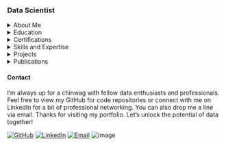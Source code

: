 ### Data Scientist

<details>
  <summary>About Me</summary>
  <p>I’ve got a B.A. in Philosophy from Universitas Gadjah Mada, where I sharpened my analytical thinking and reasoning chops. My journey into the data science realm has been fuelled by a desire to merge abstract thinking with practical application, giving me a unique angle on problem-solving.</p>
</details>

<details>
  <summary>Education</summary>
  <ul>
    <li><strong>B.A. in Philosophy</strong>, Universitas Gadjah Mada at Yogyakarta, Indonesia. August 2020</li>
  </ul>
</details>

<details>
  <summary>Certifications</summary>
  <ul>
    <li><strong>Data Science and Machine Learning</strong>, Purwadhika Digital Technology School at Batam, Indonesia. March - July 2024</li>
    <li><strong>Data Analysis</strong>, MySkill Intensive Bootcamp. September - October 2023</li>
    <li><strong>UX Writer</strong>, Jobhun Academy. September - October 2022</li>
  </ul>
</details>

<details>
  <summary>Skills and Expertise</summary>
  <ul>
    <li><strong>Programming Languages:</strong> Python, SQL</li>
    <li><strong>Data Analysis:</strong> Exploratory Data Analysis (EDA), Statistical Analysis, Hypothesis Testing</li>
    <li><strong>Machine Learning:</strong> Supervised and Unsupervised Learning, Model Evaluation, Hyperparameter Tuning</li>
    <li><strong>Tools and Technologies:</strong> Pandas, NumPy, Scikit-learn, TensorFlow, Keras, Jupyter Notebooks</li>
    <li><strong>Data Visualisation:</strong> Matplotlib, Seaborn, Plotly, Tableau</li>
    <li><strong>Big Data Technologies:</strong> Hadoop, Spark</li>
    <li><strong>Model Interpretability:</strong> SHAP (SHapley Additive exPlanations)</li>
    <li><strong>Languages:</strong> English, French</li>
  </ul>
</details>

<details>
  <summary>Projects</summary>
  <ul>
    <li><details>
          <summary>Simple Library System (March - April 2024)</summary>
          <ul>
            <li>Designed and implemented a CRUD (Create, Read, Update, Delete) application for a simple library system.</li>
            <li>Conducted thorough testing to ensure application reliability and performance.</li>
            <li>Collaborated with a small team to refine user requirements and ensure the final product met all specified needs.</li>
            <li><a href="https://github.com/klmnsrffn/simple_library_system">GitHub Repository</a>
        </details>
    </li>
    <li><details>
          <summary>Business Analysis in AWS SaaS Sales (May - June 2024)</summary>
          <ul>
            <li>Conducted in-depth market analysis to identify key trends and opportunities in the AWS SaaS sector.</li>
            <li>Analysed sales data to uncover insights and formulate strategies to increase market penetration and revenue growth.</li>
            <li>Presented findings and strategic recommendations to senior management to inform decision-making.</li>
            <li><a href="https://github.com/klmnsrffn/AWS-SaaS-Sales-Analysis">GitHub Repository</a> | <a href="https://public.tableau.com/app/profile/klemens.raffen/viz/TrendinJapanbasedonAWSSaaSSalesDatabase/Dashboard1?publish=yes">Dashboard Tableau</a></li>
        </details>
    </li>
    <li><details>
          <summary>Sentiment Analysis and LDA Modelling on Albert Camus’ Book “L’Homme Révolté” (June 2024)</summary>
          <ul>
            <li>Conducted sentiment analysis on the text of Albert Camus’ “L’Homme Révolté” to understand the emotional tone and thematic content.</li>
            <li>Implemented Latent Dirichlet Allocation (LDA) modelling to identify and analyse key topics within the book.</li>
            <li>Utilised Python and relevant libraries such as NLTK, SpaCy, and Gensim for text processing and modelling.</li>
            <li>Visualised sentiment trends and topic distributions using data visualisation tools like Matplotlib and Seaborn.</li>
            <li>Interpreted the results to provide insights into the philosophical themes and emotional nuances of the book.</li>
            <li>Documented the methodology, results, and interpretations in a comprehensive report.</li>
            <li><a href="https://github.com/klmnsrffn/CAMUS_l-homme_revolt-">GitHub Repository</a> | <a href="https://medium.com/@klmnsrffn/unveiling-the-themes-of-albert-camus-l-homme-révolté-through-data-analysis-f4517f6795a4">Medium Link</a></li>
          </ul>
        </details>
    </li>
    <li><details>
          <summary>Customer Lifetime Value (June - July 2024)</summary>
          <ul>
            <li>Developed and implemented predictive models to accurately forecast Customer Lifetime Value (CLV), enhancing marketing strategies and customer segmentation.</li>
            <li><a href="https://github.com/klmnsrffn/customer-lifetime-value">GitHub Repository</a></li>
          </ul>
        </details>
    </li>
  </ul>
</details>

<details>
  <summary>Publications</summary>
  <ul>
    <li><details>
          <summary>Cryptographic Hashing with Python’s Hashlib Module: An Introduction</summary>
          <ul>
            <li>Put out an article giving props to hashlib in programming and data security.</li>
            <li>Dived into how it flips data into secure hash values like SHA-256 and SHA-512, banging on about perks like boosted data security, checking if things are on the level, slick performance, and sticking to cryptographic standards.</li>
            <li><a href="https://github.com/klmnsrffn/Customer-Lifetime-Value">Medium Link</a></li>
          </ul>
        </details>
    </li>
    <li><details>
          <summary>Philosophy Featuring Data Analysis: A Simple Explanation of the Usage of Data Analysis in Philosophical Research</summary>
          <ul>
            <li>Wrote a banging piece on Medium titled ‘Philosophy Featuring Data Analysis: A Simple Explanation of the Usage of Data Analysis’.</li>
            <li>Delved into blending philosophical concepts with practical data crunching techniques, showing how they help make sense of tricky datasets and nab juicy insights.</li>
            <li><a href="https://medium.com/@klmnsrffn/philosophy-featuring-data-analysis-a-simple-explanation-of-the-usage-of-data-analysis-in-b752a2e8623d">Medium Link</a></li>
          </ul>
        </details>
    </li>
    <li><details>
          <summary>Leveraging Cloud NLP Services for Philosophical Research: Enhancing Text Analysis and Literature Reviews</summary>
          <ul>
            <li>Chucked out an article on Medium titled ‘Harnessing Cloud NLP Services for Philosophical Research: Givin’ Text Analysis and Literature a Boost’.</li>
            <li>Explored how cloud-based NLP services ramp up text analysis in philosophical research, showin’ off new ways to delve into literature.</li>
            <li><a href="https://medium.com/@klmnsrffn/leveraging-cloud-nlp-services-for-philosophical-research-enhancing-text-analysis-and-literature-c9defccec47a">Medium Link</a></li>
          </ul>
        </details>
    </li>
  </ul>
</details>


#### Contact

<p>I’m always up for a chinwag with fellow data enthusiasts and professionals. Feel free to view my GitHub for code repositories or connect with me on LinkedIn for a bit of professional networking. You can also drop me a line via email. Thanks for visiting my portfolio. Let’s unlock the potential of data together!</p>

[![GitHub](https://img.shields.io/badge/GitHub-100000?style=for-the-badge&logo=github&logoColor=white)](https://github.com/klmnsrffn)
[![LinkedIn](https://img.shields.io/badge/LinkedIn-0077B5?style=for-the-badge&logo=linkedin&logoColor=white)](https://www.linkedin.com/in/klmnsrffn)
[![Email](https://img.shields.io/badge/Email-D44638?style=for-the-badge&logo=gmail&logoColor=white)](mailto:klmnsrffn@outlook.be)
![image](https://github.com/user-attachments/assets/ac5f8360-ae88-48b1-a585-e51e5478f617)
